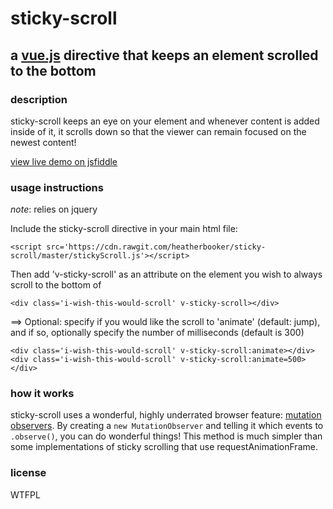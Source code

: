 # sticky-scroll
## a [vue.js](https://vuejs.org/guide/) directive that keeps an element scrolled to the bottom


### description
sticky-scroll keeps an eye on your element and whenever content is added inside of it, it scrolls down so that the viewer can remain focused on the newest content!

[view live demo on jsfiddle](https://jsfiddle.net/heatherbooker/13uf74vh/)

### usage instructions
*note*: relies on jquery

Include the sticky-scroll directive in your main html file:
```
<script src='https://cdn.rawgit.com/heatherbooker/sticky-scroll/master/stickyScroll.js'></script>
```

Then add 'v-sticky-scroll' as an attribute on the element you wish to always scroll to the bottom of
```
<div class='i-wish-this-would-scroll' v-sticky-scroll></div>
```

==> Optional: specify if you would like the scroll to 'animate' (default: jump), and if so, optionally specify the number of milliseconds (default is 300)
```
<div class='i-wish-this-would-scroll' v-sticky-scroll:animate></div>
<div class='i-wish-this-would-scroll' v-sticky-scroll:animate=500></div>
```


### how it works
sticky-scroll uses a wonderful, highly underrated browser feature: [mutation observers](https://developer.mozilla.org/en/docs/Web/API/MutationObserver). By creating a `new MutationObserver` and telling it which events to `.observe()`, you can do wonderful things! 
This method is much simpler than some implementations of sticky scrolling that use requestAnimationFrame.

### license
WTFPL
